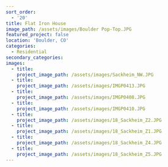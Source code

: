 ```yaml
---
sort_order:
  - '20'
title: Flat Iron House
image_path: /assets/images/Boulder Pop-Top.JPG
featured_project: false
location: 'Boulder, CO'
categories:
  - Residential
secondary_categories:
images:
  - title:
    project_image_path: /assets/images/Sackheim_NW.JPG
  - title:
    project_image_path: /assets/images/IMGP0413.JPG
  - title:
    project_image_path: /assets/images/IMGP0408.JPG
  - title:
    project_image_path: /assets/images/IMGP0410.JPG
  - title:
    project_image_path: /assets/images/18_Sackheim_Z2.JPG
  - title:
    project_image_path: /assets/images/18_Sackheim_Z1.JPG
  - title:
    project_image_path: /assets/images/18_Sackheim_Z4.JPG
  - title:
    project_image_path: /assets/images/18_Sackheim_Z5.JPG
---
```


